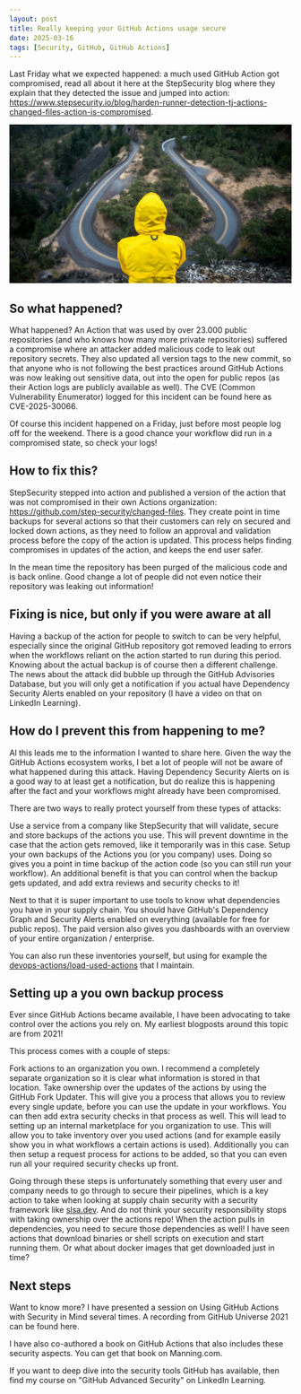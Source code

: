 ```yaml
---
layout: post
title: Really keeping your GitHub Actions usage secure
date: 2025-03-16
tags: [Security, GitHub, GitHub Actions]
---
```


Last Friday what we expected happened: a much used GitHub Action got compromised, read all about it here at the StepSecurity blog where they explain that they detected the issue and jumped into action: https://www.stepsecurity.io/blog/harden-runner-detection-tj-actions-changed-files-action-is-compromised.

![Photo of a person in a yellow raincoat overlooking a horseshoe bent in a road, watching from above](/images/2025/20250316/20250316-SplashImage.jpg)  

## So what happened?
What happened? An Action that was used by over 23.000 public repositories (and who knows how many more private repositories) suffered a compromise where an attacker added malicious code to leak out repository secrets. They also updated all version tags to the new commit, so that anyone who is not following the best practices around GitHub Actions was now leaking out sensitive data, out into the open for public repos (as their Action logs are publicly available as well). The CVE (Common Vulnerability Enumerator) logged for this incident can be found here as CVE-2025-30066.

Of course this incident happened on a Friday, just before most people log off for the weekend. There is a good chance your workflow did run in a compromised state, so check your logs!

## How to fix this?
StepSecurity stepped into action and published a version of the action that was not compromised in their own Actions organization: https://github.com/step-security/changed-files. They create point in time backups for several actions so that their customers can rely on secured and locked down actions, as they need to follow an approval and validation process before the copy of the action is updated. This process helps finding compromises in updates of the action, and keeps the end user safer.

In the mean time the repository has been purged of the malicious code and is back online. Good change a lot of people did not even notice their repository was leaking out information!

## Fixing is nice, but only if you were aware at all
Having a backup of the action for people to switch to can be very helpful, especially since the original GitHub repository got removed leading to errors when the workflows reliant on the action started to run during this period. Knowing about the actual backup is of course then a different challenge. The news about the attack did bubble up through the GitHub Advisories Database, but you will only get a notification if you actual have Dependency Security Alerts enabled on your repository (I have a video on that on LinkedIn Learning).

## How do I prevent this from happening to me?
Al this leads me to the information I wanted to share here. Given the way the GitHub Actions ecosystem works, I bet a lot of people will not be aware of what happened during this attack. Having Dependency Security Alerts on is a good way to at least get a notification, but do realize this is happening after the fact and your workflows might already have been compromised. 

There are two ways to really protect yourself from these types of attacks:

Use a service from a company like StepSecurity that will validate, secure and store backups of the actions you use. This will prevent downtime in the case that the action gets removed, like it temporarily was in this case.
Setup your own backups of the Actions you (or you company) uses. Doing so gives you a point in time backup of the action code (so you can still run your workflow). An additional benefit is that you can control when the backup gets updated, and add extra reviews and security checks to it!

Next to that it is super important to use tools to know what dependencies you have in your supply chain. You should have GitHub's Dependency Graph and Security Alerts enabled on everything (available for free for public repos). The paid version also gives you dashboards with an overview of your entire organization / enterprise.

You can also run these inventories yourself, but using for example the [devops-actions/load-used-actions](https://github.com/devops-actions/load-used-actions) that I maintain.

## Setting up a you own backup process
Ever since GitHub Actions became available, I have been advocating to take control over the actions you rely on. My earliest blogposts around this topic are from 2021!

This process comes with a couple of steps:

Fork actions to an organization you own. I recommend a completely separate organization so it is clear what information is stored in that location.
Take ownership over the updates of the actions by using the GitHub Fork Updater. This will give you a process that allows you to review every single update, before you can use the update in your workflows. You can then add extra security checks in that process as well.
This will lead to setting up an internal marketplace for you organization to use. This will allow you to take inventory over you used actions (and for example easily show you in what workflows a certain actions is used). Additionally you can then setup a request process for actions to be added, so that you can even run all your required security checks up front.

Going through these steps is unfortunately something that every user and company needs to go through to secure their pipelines, which is a key action to take when looking at supply chain security with a security framework like [slsa.dev](https://slsa.dev). And do not think your security responsibility stops with taking ownership over the actions repo! When the action pulls in dependencies, you need to secure those dependencies as well! I have seen actions that download binaries or shell scripts on execution and start running them. Or what about docker images that get downloaded just in time? 

## Next steps
Want to know more? I have presented a session on Using GitHub Actions with Security in Mind several times. A recording from GitHub Universe 2021 can be found here. 

I have also co-authored a book on GitHub Actions that also includes these security aspects. You can get that book on Manning.com.

If you want to deep dive into the security tools GitHub has available, then find my course on "GitHub Advanced Security" on LinkedIn Learning.